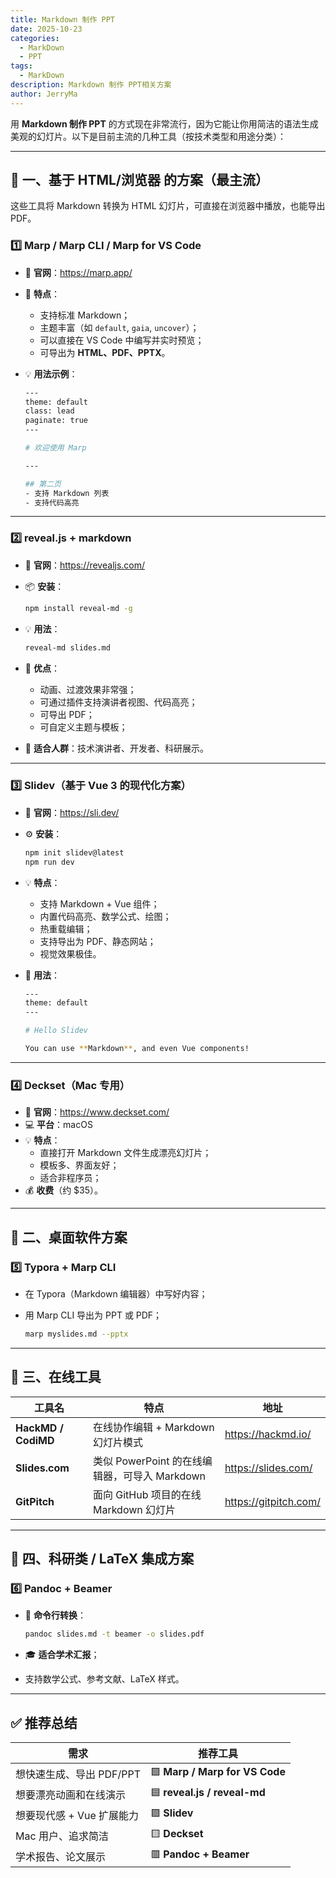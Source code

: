 ```yaml
---
title: Markdown 制作 PPT
date: 2025-10-23
categories:
  - MarkDown
  - PPT
tags:
  - MarkDown
description: Markdown 制作 PPT相关方案
author: JerryMa
---
```


用 **Markdown 制作 PPT** 的方式现在非常流行，因为它能让你用简洁的语法生成美观的幻灯片。以下是目前主流的几种工具（按技术类型和用途分类）：

------

## 🧭 一、基于 HTML/浏览器 的方案（最主流）

这些工具将 Markdown 转换为 HTML 幻灯片，可直接在浏览器中播放，也能导出 PDF。

### 1️⃣ **Marp / Marp CLI / Marp for VS Code**

- 🔧 **官网**：https://marp.app/

- 🧩 **特点**：

  - 支持标准 Markdown；
  - 主题丰富（如 `default`, `gaia`, `uncover`）；
  - 可以直接在 VS Code 中编写并实时预览；
  - 可导出为 **HTML、PDF、PPTX**。

- 💡 **用法示例**：

  ```bash
  ---
  theme: default
  class: lead
  paginate: true
  ---
  
  # 欢迎使用 Marp
  
  ---
  
  ## 第二页
  - 支持 Markdown 列表
  - 支持代码高亮
  ```

------

### 2️⃣ **reveal.js + markdown**

- 🔧 **官网**：https://revealjs.com/

- 📦 **安装**：

  ```bash
  npm install reveal-md -g
  ```

- 💡 **用法**：

  ```bash
  reveal-md slides.md
  ```

- 🌟 **优点**：

  - 动画、过渡效果非常强；
  - 可通过插件支持演讲者视图、代码高亮；
  - 可导出 PDF；
  - 可自定义主题与模板；

- 🚀 **适合人群**：技术演讲者、开发者、科研展示。

------

### 3️⃣ **Slidev（基于 Vue 3 的现代化方案）**

- 🔧 **官网**：https://sli.dev/

- ⚙️ **安装**：

  ```bash
  npm init slidev@latest
  npm run dev
  ```

- 💡 **特点**：

  - 支持 Markdown + Vue 组件；
  - 内置代码高亮、数学公式、绘图；
  - 热重载编辑；
  - 支持导出为 PDF、静态网站；
  - 视觉效果极佳。

- 📘 **用法**：

  ```bash
  ---
  theme: default
  ---
  
  # Hello Slidev
  
  You can use **Markdown**, and even Vue components!
  ```

------

### 4️⃣ **Deckset（Mac 专用）**

- 🔧 **官网**：https://www.deckset.com/
- 💻 **平台**：macOS
- 💡 **特点**：
  - 直接打开 Markdown 文件生成漂亮幻灯片；
  - 模板多、界面友好；
  - 适合非程序员；
- 💰 **收费**（约 $35）。

------

## 🧱 二、桌面软件方案

### 5️⃣ **Typora + Marp CLI**

- 在 Typora（Markdown 编辑器）中写好内容；

- 用 Marp CLI 导出为 PPT 或 PDF；

  ```bash
  marp myslides.md --pptx
  ```

------

## 🧠 三、在线工具

| 工具名              | 特点                                          | 地址                  |
| ------------------- | --------------------------------------------- | --------------------- |
| **HackMD / CodiMD** | 在线协作编辑 + Markdown 幻灯片模式            | https://hackmd.io/    |
| **Slides.com**      | 类似 PowerPoint 的在线编辑器，可导入 Markdown | https://slides.com/   |
| **GitPitch**        | 面向 GitHub 项目的在线 Markdown 幻灯片        | https://gitpitch.com/ |

------

## 🧩 四、科研类 / LaTeX 集成方案

### 6️⃣ **Pandoc + Beamer**

- 🔧 **命令行转换**：

  ```bash
  pandoc slides.md -t beamer -o slides.pdf
  ```

- 🎓 **适合学术汇报**；

- 支持数学公式、参考文献、LaTeX 样式。

------

## ✅ 推荐总结

| 需求                      | 推荐工具                      |
| ------------------------- | ----------------------------- |
| 想快速生成、导出 PDF/PPT  | 🟩 **Marp / Marp for VS Code** |
| 想要漂亮动画和在线演示    | 🟦 **reveal.js / reveal-md**   |
| 想要现代感 + Vue 扩展能力 | 🟪 **Slidev**                  |
| Mac 用户、追求简洁        | 🟨 **Deckset**                 |
| 学术报告、论文展示        | 🟥 **Pandoc + Beamer**         |